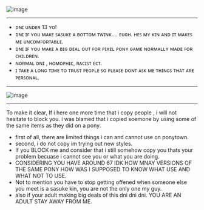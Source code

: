 ![image](https://github.com/user-attachments/assets/82878884-b7ca-45e3-9447-cd38ba82f0e2)

--------------------------

- ᴅɴɪ ᴜɴᴅᴇʀ 13 ʏᴏ!
- ᴅɴɪ ɪꜰ ʏᴏᴜ ᴍᴀᴋᴇ ꜱᴀꜱᴜᴋᴇ ᴀ ʙᴏᴛᴛᴏᴍ ᴛᴡɪɴᴋ.... ᴇᴜɢʜ. ʜᴇꜱ ᴍʏ ᴋɪɴ ᴀɴᴅ ɪᴛ ᴍᴀᴋᴇꜱ ᴍᴇ ᴜɴᴄᴏᴍꜰᴏʀᴛᴀʙʟᴇ.
- ᴅɴɪ ɪꜰ ʏᴏᴜ ᴍᴀᴋᴇ ᴀ ʙɪɢ ᴅᴇᴀʟ ᴏᴜᴛ ꜰᴏʀ ᴘɪxᴇʟ ᴘᴏɴʏ ɢᴀᴍᴇ ɴᴏʀᴍᴀʟʟʏ ᴍᴀᴅᴇ ꜰᴏʀ ᴄʜɪʟᴅʀᴇɴ.
- ɴᴏʀᴍᴀʟ ᴅɴɪ , ʜᴏᴍᴏᴘʜɪᴄ, ʀᴀᴄɪꜱᴛ ᴇᴄᴛ. 
- ɪ ᴛᴀᴋᴇ ᴀ ʟᴏɴɢ ᴛɪᴍᴇ ᴛᴏ ᴛʀᴜꜱᴛ ᴘᴇᴏᴘʟᴇ ꜱᴏ ᴘʟᴇᴀꜱᴇ ᴅᴏɴᴛ ᴀꜱᴋ ᴍᴇ ᴛʜɪɴɢꜱ ᴛʜᴀᴛ ᴀʀᴇ ᴘᴇʀꜱᴏɴᴀʟ.

----------------

![image](https://github.com/user-attachments/assets/71c925c3-56d9-4e5f-a973-cf0780e224d1)

------------------
To make it clear, If i here one more time that i copy people , i will not hesitate to block you. i was blamed that i copied soemone by using some of the same items as they did on a pony. 
- first of all, there are limited things i can and cannot use on ponytown.
- second, i do not copy im trying out new styles.
- If you BLOCK me and consider that i still somehow copy you thats your problem becuase i cannot see you or what you are doing.
- CONSIDERING YOU HAVE AROUND 67 IDK HOW MNAY VERSIONS OF THE SAME PONY HOW WAS I SUPPOSED TO KNOW WHAT USE AND WHAT NOT TO USE.
- Not to mention you have to stop getting offened when someone else you meet is a sasuke kin, you are not the only one my guy.
- also if your adult making big deals of this dni dni dni. YOU ARE AN ADULT STAY AWAY FROM ME.
